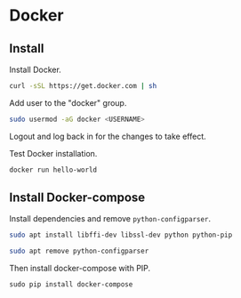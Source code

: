 # Docker
## Install
Install Docker.
```bash
curl -sSL https://get.docker.com | sh
```
Add user to the "docker" group.
```bash
sudo usermod -aG docker <USERNAME>
```
Logout and log back in for the changes to take effect.

Test Docker installation.
```bash
docker run hello-world
```
## Install Docker-compose
Install dependencies and remove `python-configparser`.
```bash
sudo apt install libffi-dev libssl-dev python python-pip
```
```bash
sudo apt remove python-configparser
```
Then install docker-compose with PIP.
```
sudo pip install docker-compose
```
